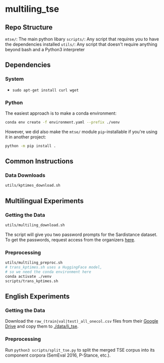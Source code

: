 # multiling_tse

## Repo Structure

`mtse/`: The main python libary
`scripts/`: Any script that requires you to have the dependencies installed
`utils/`: Any script that doesn't require anything beyond bash and a Python3 interpreter

## Dependencies

### System

- `sudo apt-get install curl wget`

### Python

The easiest approach is to make a conda environment:
```bash
conda env create -f environment.yaml --prefix ./venv
```

However, we did also make the `mtse/` module `pip`-installable if you're using it in another project:
```bash
python -m pip install .
```

## Common Instructions

### Data Downloads

```bash
utils/kptimes_download.sh
```

## Multilingual Experiments

### Getting the Data

```bash
utils/multiling_download.sh
```
The script will give you two password prompts for the Sardistance dataset.
To get the passwords, request access from the organizers [here](https://forms.gle/xuikYEsHB18uVVQ67).

### Preprocessing

```bash
utils/multiling_preproc.sh
# trans_kptimes.sh uses a HuggingFace model,
# so we need the conda environment here
conda activate ./venv
scripts/trans_kptimes.sh
```

## English Experiments

### Getting the Data

Download the `raw_(train|val|test)_all_onecol.csv` files from their [Google Drive](https://drive.google.com/drive/folders/16asK-Ouv6BwXuqUU-J7NwSQS9_k5E4_d)
and copy them to [./data/li_tse](./data/li_tse).

### Preprocessing
Run `python3 scripts/split_tse.py` to split the merged TSE corpus into its component corpora (SemEval 2016, P-Stance, etc.).
